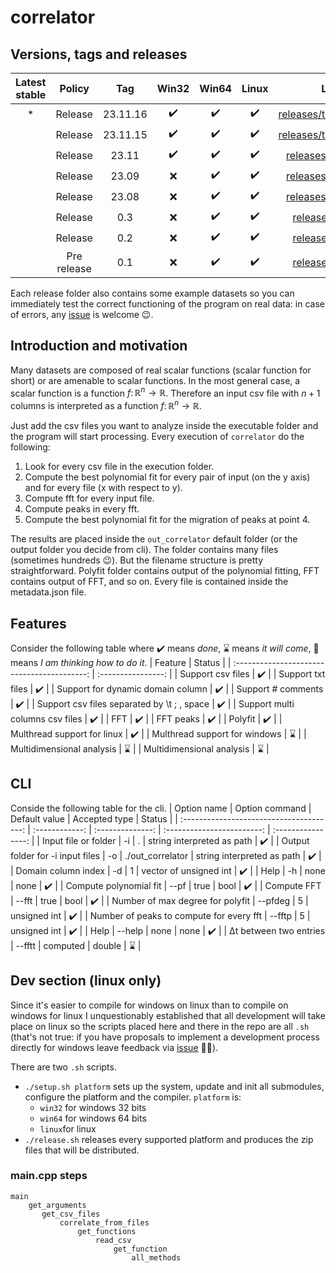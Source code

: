 # correlator

## Versions, tags and releases
| Latest stable |   Policy    |   Tag    |       Win32        |       Win64        |       Linux        |                                        Link                                         |
| :-----------: | :---------: | :------: | :----------------: | :----------------: | :----------------: | :---------------------------------------------------------------------------------: |
|       *       |   Release   | 23.11.16 | :heavy_check_mark: | :heavy_check_mark: | :heavy_check_mark: | [releases/tag/23.11.16](https://github.com/gttrcr/correlator/releases/tag/23.11.16) |
|               |   Release   | 23.11.15 | :heavy_check_mark: | :heavy_check_mark: | :heavy_check_mark: | [releases/tag/23.11.15](https://github.com/gttrcr/correlator/releases/tag/23.11.15) |
|               |   Release   |  23.11   | :heavy_check_mark: | :heavy_check_mark: | :heavy_check_mark: |    [releases/tag/23.11](https://github.com/gttrcr/correlator/releases/tag/23.11)    |
|               |   Release   |  23.09   |        :x:         | :heavy_check_mark: | :heavy_check_mark: |    [releases/tag/23.09](https://github.com/gttrcr/correlator/releases/tag/23.09)    |
|               |   Release   |  23.08   |        :x:         | :heavy_check_mark: | :heavy_check_mark: |    [releases/tag/23.08](https://github.com/gttrcr/correlator/releases/tag/23.08)    |
|               |   Release   |   0.3    |        :x:         | :heavy_check_mark: | :heavy_check_mark: |      [releases/tag/0.3](https://github.com/gttrcr/correlator/releases/tag/0.3)      |
|               |   Release   |   0.2    |        :x:         | :heavy_check_mark: | :heavy_check_mark: |      [releases/tag/0.2](https://github.com/gttrcr/correlator/releases/tag/0.2)      |
|               | Pre release |   0.1    |        :x:         | :heavy_check_mark: | :heavy_check_mark: |      [releases/tag/0.1](https://github.com/gttrcr/correlator/releases/tag/0.1)      |

Each release folder also contains some example datasets so you can immediately test the correct functioning of the program on real data: in case of errors, any [issue](https://github.com/gttrcr/correlator/issues) is welcome :wink:.

## Introduction and motivation
Many datasets are composed of real scalar functions (scalar function for short) or are amenable to scalar functions. In the most general case, a scalar function is a function $f\colon\mathbb{R}^n\to\mathbb{R}$. Therefore an input csv file with $n+1$ columns is interpreted as a function $f\colon\mathbb{R}^n\to\mathbb{R}$.

Just add the csv files you want to analyze inside the executable folder and the program will start processing. Every execution of ```correlator``` do the following:
1. Look for every csv file in the execution folder.
2. Compute the best polynomial fit for every pair of input (on the y axis) and for every file (x with respect to y).
3. Compute fft for every input file.
4. Compute peaks in every fft.
5. Compute the best polynomial fit for the migration of peaks at point 4.

The results are placed inside the ```out_correlator``` default folder (or the output folder you decide from cli). The folder contains many files (sometimes hundreds :wink:). But the filename structure is pretty straightforward. Polyfit folder contains output of the polynomial fitting, FFT contains output of FFT, and so on. Every file is contained inside the metadata.json file.

## Features
Consider the following table where :heavy_check_mark: means _done_, :hourglass: means _it will come_, :thinking: means _I am thinking how to do it_.
|                   Feature                   |       Status       |
| :-----------------------------------------: | :----------------: |
|              Support csv files              | :heavy_check_mark: |
|              Support txt files              | :heavy_check_mark: |
|      Support for dynamic domain column      | :heavy_check_mark: |
|             Support # comments              | :heavy_check_mark: |
| Support csv files separated by \t ; , space | :heavy_check_mark: |
|       Support multi columns csv files       | :heavy_check_mark: |
|                     FFT                     | :heavy_check_mark: |
|                  FFT peaks                  | :heavy_check_mark: |
|                   Polyfit                   | :heavy_check_mark: |
|         Multhread support for linux         | :heavy_check_mark: |
|        Multhread support for windows        |    :hourglass:     |
|          Multidimensional analysis          |    :hourglass:     |
|          Multidimensional analysis          |    :hourglass:     |

## CLI
Conside the following table for the cli.
|               Option name                | Option command |  Default value   |       Accepted type        |       Status       |
| :--------------------------------------: | :------------: | :--------------: | :------------------------: | :----------------: |
|           Input file or folder           |       -i       |        .         | string interpreted as path | :heavy_check_mark: |
|     Output folder for -i input files     |       -o       | ./out_correlator | string interpreted as path | :heavy_check_mark: |
|           Domain column index            |       -d       |        1         |   vector of unsigned int   | :heavy_check_mark: |
|                   Help                   |       -h       |       none       |            none            | :heavy_check_mark: |
|          Compute polynomial fit          |      --pf      |       true       |            bool            | :heavy_check_mark: |
|               Compute FFT                |     --fft      |       true       |            bool            | :heavy_check_mark: |
|     Number of max degree for polyfit     |    --pfdeg     |        5         |        unsigned int        | :heavy_check_mark: |
| Number of peaks to compute for every fft |     --fftp     |        5         |        unsigned int        | :heavy_check_mark: |
|                   Help                   |     --help     |       none       |            none            | :heavy_check_mark: |
|          Δt between two entries          |     --fftt     |     computed     |           double           |    :hourglass:     |

## Dev section (linux only)
Since it's easier to compile for windows on linux than to compile on windows for linux I unquestionably established that all development will take place on linux so the scripts placed here and there in the repo are all ```.sh``` (that's not true: if you have proposals to implement a development process directly for windows leave feedback via [issue](https://github.com/gttrcr/correlator/issues) :face_in_clouds:).

There are two ```.sh``` scripts.
* ```./setup.sh platform``` sets up the system, update and init all submodules, configure the platform and the compiler. ```platform``` is:
  * ```win32``` for windows 32 bits
  * ```win64``` for windows 64 bits
  * ```linux```for linux
* ```./release.sh``` releases every supported platform and produces the zip files that will be distributed.

### main.cpp steps
```
main
    get_arguments
       get_csv_files
           correlate_from_files
               get_functions
                   read_csv
                       get_function
                           all_methods
```
